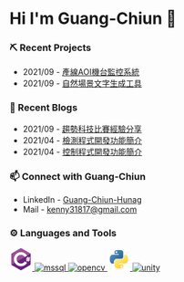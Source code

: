 # Hi I'm Guang-Chiun 👋

### ⛏ Recent Projects
* 2021/09 - [產線AOI機台監控系統](https://github.com/Guang-Chiun/MonitorSystem)
* 2021/09 - [自然場景文字生成工具](https://github.com/Guang-Chiun/OCR_Image_Generator)

### 📖 Recent Blogs
* 2021/09 - [趨勢科技比賽經驗分享](https://github.com/Guang-Chiun/WindowsFormsApp1)
* 2021/04 - [檢測程式開發功能簡介](https://github.com/Guang-Chiun/WindowsFormsApp1)
* 2021/04 - [控制程式開發功能簡介](https://github.com/Guang-Chiun/WindowsFormsApp1)

### 📫 Connect with Guang-Chiun
- LinkedIn - [Guang-Chiun-Hunag](https://www.linkedin.com/in/guangchiun-huang-937587220/)
- Mail - [kenny31817@gmail.com](mailto:kenny31817@gmail.com)


### ⚙️ Languages and Tools
<p align="left"> <a href="https://www.w3schools.com/cs/" target="_blank"> <img src="https://raw.githubusercontent.com/devicons/devicon/master/icons/csharp/csharp-original.svg" alt="csharp" width="40" height="40"/> </a> <a href="https://www.microsoft.com/en-us/sql-server" target="_blank"> <img src="https://www.svgrepo.com/show/303229/microsoft-sql-server-logo.svg" alt="mssql" width="40" height="40"/> </a> <a href="https://opencv.org/" target="_blank"> <img src="https://www.vectorlogo.zone/logos/opencv/opencv-icon.svg" alt="opencv" width="40" height="40"/> </a> <a href="https://www.python.org" target="_blank"> <img src="https://raw.githubusercontent.com/devicons/devicon/master/icons/python/python-original.svg" alt="python" width="40" height="40"/> </a> <a href="https://unity.com/" target="_blank"> <img src="https://www.vectorlogo.zone/logos/unity3d/unity3d-icon.svg" alt="unity" width="40" height="40"/> </a> </p>
